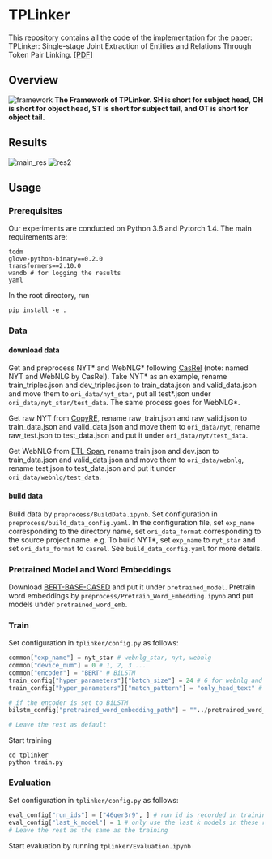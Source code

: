 # TPLinker
This repository contains all the code of the implementation for the paper: TPLinker: Single-stage Joint Extraction of Entities and Relations Through Token Pair Linking. \[[PDF](https://drive.google.com/file/d/1TN_6DnoI1LLQjPIS-wOJ0UKf1yDw23mi/view?usp=sharing)\]
## Overview
![framework](https://user-images.githubusercontent.com/7437595/95205135-8bf08d80-0817-11eb-80bb-8f559f072c8c.png)
**The Framework of TPLinker. SH is short for subject head, OH is short for object head, ST is
short for subject tail, and OT is short for object tail.**

## Results
![main_res](https://user-images.githubusercontent.com/7437595/95205571-205af000-0818-11eb-9a1a-ea94db47a31d.png)
![res2](https://user-images.githubusercontent.com/7437595/95205574-218c1d00-0818-11eb-9638-5da82cb43ad8.png)

## Usage
### Prerequisites
Our experiments are conducted on Python 3.6 and Pytorch 1.4. 
The main requirements are:
```
tqdm
glove-python-binary==0.2.0
transformers==2.10.0
wandb # for logging the results
yaml
```
In the root directory, run
```
pip install -e .
```
### Data
#### download data
Get and preprocess NYT* and WebNLG* following [CasRel](https://github.com/weizhepei/CasRel/tree/master/data) (note: named NYT and WebNLG by CasRel).
Take NYT* as an example, rename train_triples.json and dev_triples.json to train_data.json and valid_data.json and move them to `ori_data/nyt_star`, put all test*.json under `ori_data/nyt_star/test_data`. The same process goes for WebNLG*.

Get raw NYT from [CopyRE](https://github.com/xiangrongzeng/copy_re),  rename raw_train.json and raw_valid.json to train_data.json and valid_data.json and move them to `ori_data/nyt`, rename raw_test.json to test_data.json and put it under `ori_data/nyt/test_data`.

Get WebNLG from [ETL-Span](https://github.com/yubowen-ph/JointER/tree/master/dataset/WebNLG/data), rename train.json and dev.json to train_data.json and valid_data.json and move them to `ori_data/webnlg`, rename test.json to test_data.json and put it under `ori_data/webnlg/test_data`.

#### build data
Build data by `preprocess/BuildData.ipynb`.
Set configuration in `preprocess/build_data_config.yaml`.
In the configuration file, set `exp_name` corresponding to the directory name, set `ori_data_format` corresponding to the source project name. 
e.g. To build NYT*, set `exp_name` to `nyt_star` and set `ori_data_format` to `casrel`. See `build_data_config.yaml` for more details.

### Pretrained Model and Word Embeddings
Download [BERT-BASE-CASED](https://huggingface.co/bert-base-cased) and put it under `pretrained_model`. Pretrain word embeddings by `preprocess/Pretrain_Word_Embedding.ipynb` and put models under `pretrained_word_emb`.

### Train
Set configuration in `tplinker/config.py` as follows:
```python
common["exp_name"] = nyt_star # webnlg_star, nyt, webnlg
common["device_num"] = 0 # 1, 2, 3 ...
common["encoder"] = "BERT" # BiLSTM
train_config["hyper_parameters"]["batch_size"] = 24 # 6 for webnlg and webnlg_star
train_config["hyper_parameters"]["match_pattern"] = "only_head_text" # "only_head_text" for webnlg_star and nyt_star; "whole_text" for webnlg and nyt.

# if the encoder is set to BiLSTM
bilstm_config["pretrained_word_embedding_path"] = ""../pretrained_word_emb/glove_300_nyt.emb""

# Leave the rest as default
```

Start training
```
cd tplinker
python train.py
```
### Evaluation
Set configuration in `tplinker/config.py` as follows:
```python
eval_config["run_ids"] = ["46qer3r9", ] # run id is recorded in training log
eval_config["last_k_model"] = 1 # only use the last k models in these runs to output results
# Leave the rest as the same as the training
```
Start evaluation by running `tplinker/Evaluation.ipynb`
